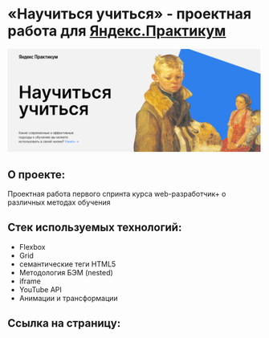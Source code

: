 # «Научиться учиться» - проектная работа для [Яндекс.Практикум](https://practicum.yandex.ru/)
![Тут текст](./images/project.png)

## О проекте:
Проектная работа первого спринта курса web-разработчик+ о различных методах обучения

## Стек используемых технологий:
- Flexbox
- Grid
- семантические теги HTML5
- Методология БЭМ (nested)
- iframe
- YouTube API
- Анимации и трансформации

## Ссылка на страницу:
